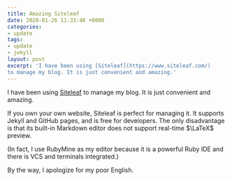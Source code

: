 ```yaml
---
title: Amazing Siteleaf
date: 2020-01-26 11:33:48 +0800
categories:
- update
tags:
- update
- jekyll
layout: post
excerpt: 'I have been using [Siteleaf](https://www.siteleaf.com/)
to manage my blog. It is just convenient and amazing.'
---
```


I have been using [Siteleaf](https://www.siteleaf.com/)
to manage my blog. It is just convenient and amazing.

If you own your own website, Siteleaf is perfect for managing it.
It supports Jekyll and GitHub pages, and is free for developers.
The only disadvantage is that its built-in Markdown editor does not
support real-time $\LaTeX$ preview.

(In fact, I use RubyMine as my editor because it is a powerful Ruby IDE
and there is VCS and terminals integrated.)

By the way, I apologize for my poor English.
